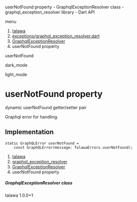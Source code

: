 




userNotFound property - GraphqlExceptionResolver class - graphql\_exception\_resolver library - Dart API







menu

1. [talawa](../../index.html)
2. [exceptions/graphql\_exception\_resolver.dart](../../file-___home_harshil_Desktop_open-source_palisadoes_talawa_lib_exceptions_graphql_exception_resolver/)
3. [GraphqlExceptionResolver](../../file-___home_harshil_Desktop_open-source_palisadoes_talawa_lib_exceptions_graphql_exception_resolver/GraphqlExceptionResolver-class.html)
4. userNotFound property

userNotFound


dark\_mode

light\_mode




# userNotFound property


dynamic
userNotFound
getter/setter pair

Graphql error for handling.


## Implementation

```
static GraphQLError userNotFound =
    const GraphQLError(message: TalawaErrors.userNotFound);
```

 


1. [talawa](../../index.html)
2. [graphql\_exception\_resolver](../../file-___home_harshil_Desktop_open-source_palisadoes_talawa_lib_exceptions_graphql_exception_resolver/)
3. [GraphqlExceptionResolver](../../file-___home_harshil_Desktop_open-source_palisadoes_talawa_lib_exceptions_graphql_exception_resolver/GraphqlExceptionResolver-class.html)
4. userNotFound property

##### GraphqlExceptionResolver class





talawa
1.0.0+1






